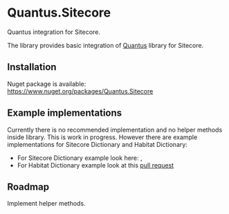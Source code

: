 # Quantus.Sitecore
Quantus integration for Sitecore.

The library provides basic integration of [Quantus](https://github.com/bartlomiejmucha/Quantus) library for Sitecore. 

## Installation

Nuget package is available: https://www.nuget.org/packages/Quantus.Sitecore

## Example implementations

Currently there is no recommended implementation and no helper methods inside library. This is work in progress. However there are example implementations for Sitecore Dictionary and Habitat Dictionary:
* For Sitecore Dictionary example look here: ,
* For Habitat Dictionary example look at this [pull request](https://github.com/Sitecore/Habitat/pull/353)

## Roadmap

Implement helper methods.

